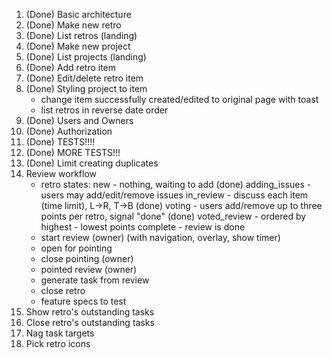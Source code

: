 1. (Done) Basic architecture
1. (Done) Make new retro
1. (Done) List retros (landing)
1. (Done) Make new project
1. (Done) List projects (landing)
1. (Done) Add retro item
1. (Done) Edit/delete retro item
1. (Done) Styling project to item
   - change item successfully created/edited to original page with toast
   - list retros in reverse date order
1. (Done) Users and Owners
1. (Done) Authorization
1. (Done) TESTS!!!!
1. (Done) MORE TESTS!!!
1. (Done) Limit creating duplicates
1. Review workflow
   - retro states: 
   		new - nothing, waiting to add
   		(done) adding_issues - users may add/edit/remove issues
   		in_review - discuss each item (time limit), L->R, T->B
   		(done) voting - users add/remove up to three points per retro, signal "done"
   		(done) voted_review - ordered by highest - lowest points
   		complete - review is done
   - start review (owner) (with navigation, overlay, show timer)
   - open for pointing
   - close pointing (owner)
   - pointed review (owner)
   - generate task from review
   - close retro
   - feature specs to test
1. Show retro's outstanding tasks
1. Close retro's outstanding tasks
1. Nag task targets
1. Pick retro icons
